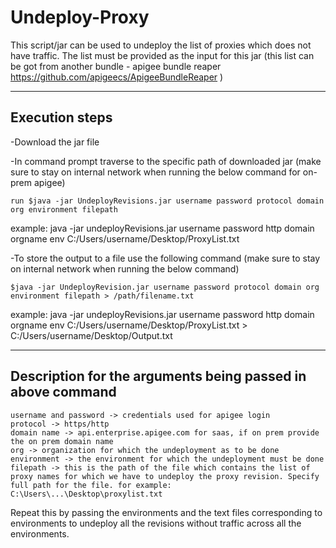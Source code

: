 # Undeploy-Proxy
This script/jar can be used to undeploy the list of proxies which does not have traffic. The list must be provided as the input for this jar (this list can be got from another bundle - apigee bundle reaper https://github.com/apigeecs/ApigeeBundleReaper ) 

----
Execution steps
----
-Download the jar file

-In command prompt traverse to the specific path of downloaded jar (make sure to stay on internal network when running the below command for on-prem apigee)

    run $java -jar UndeployRevisions.jar username password protocol domain org environment filepath

example: java -jar undeployRevisions.jar username password http domain orgname env C:/Users/username/Desktop/ProxyList.txt

-To store the output to a file use the following command (make sure to stay on internal network when running the below command)

    $java -jar UndeployRevision.jar username password protocol domain org environment filepath > /path/filename.txt

example: java -jar undeployRevisions.jar username password http domain orgname env C:/Users/username/Desktop/ProxyList.txt > C:/Users/username/Desktop/Output.txt

----
Description for the arguments being passed in above command
----
    username and password -> credentials used for apigee login
    protocol -> https/http
    domain name -> api.enterprise.apigee.com for saas, if on prem provide the on prem domain name
    org -> organization for which the undeployment as to be done
    environment -> the environment for which the undeployment must be done
    filepath -> this is the path of the file which contains the list of proxy names for which we have to undeploy the proxy revision. Specify full path for the file. for example: C:\Users\...\Desktop\proxylist.txt

Repeat this by passing the environments and the text files corresponding to environments to undeploy all the revisions without traffic across all the environments.

